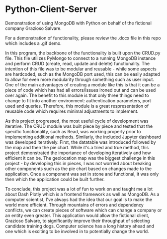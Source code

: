 # Python-Client-Server
Demonstration of using MongoDB with Python on behalf of the fictional company Grazioso Salvare.

For a demonstration of functionality, please review the .docx file in this repo which includes a .gif demo.

In this program, the backbone of the functionality is built upon the CRUD.py file. This file utilizes PyMongo to connect to a running MongoDB instance and perform CRUD (create, read, update and delete) functionality. The intention of this file was to be modular and reusable - while some aspects are hardcoded, such as the MongoDB port used, this can be easily adapted to allow for even more modularity through something such as user input. One of the main advantages of creating a module like this is that it can be a piece of code which has had all errors/issues ironed out and can be used over again. The benefit to this module is that only three things need to change to fit into another environment: authentication parameters, port used and queries. Therefore, this module is a great respresentation of reusable code which requires minimal adjustments to implement. 

As this project progressed, the most useful cycle of development was iterative. The CRUD module was built piece by piece and tested that the specific functionality, such as Read, was working properly prior to implementing additional methods. Similarly, the included Jupyter dashboard was developed iteratively. First, the datatable was introduced followed by the map and then the pie chart. While it's a tried and true method, this project demonstrated the importance of developing iteratively and how efficient it can be. The geolocation map was the biggest challenge in this project - by developing this in pieces, I was not worried about breaking other components such as the pie chart based on changes made to the application. Once a component was set in stone and functional, it was only then which the application could be built further.

To conclude, this project was a lot of fun to work on and taught me a lot about Dash Plotly which is a frontend framework as well as MongoDB. As a computer scientist, I've always had the idea that our goal is to make the world more efficient. Through mountains of errors and dependency conflicts, we can create pieces of software which can change a company or an entity even greater. This application would allow the fictional client, Grazioso Salvare, to significantly improve their throughput of selecting candidate training dogs. Computer science has a long history ahead and one which is exciting to be involved in to potentially change the world.
